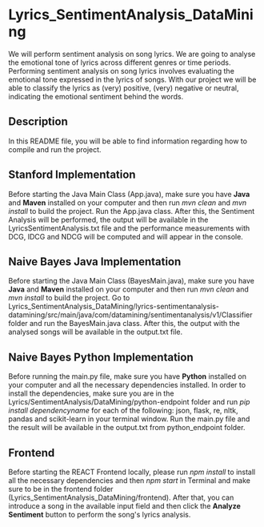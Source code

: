 # Lyrics_SentimentAnalysis_DataMining

We will perform sentiment analysis on song lyrics. We are going to analyse the emotional tone of lyrics across different genres or time periods.
Performing sentiment analysis on song lyrics involves evaluating the emotional tone expressed in the lyrics of songs. With our project we will be able to classify the lyrics as (very) positive, (very) negative or neutral, indicating the emotional sentiment behind the words.

## Description

In this README file, you will be able to find information regarding how to compile and run the project.

## Stanford Implementation

Before starting the Java Main Class (App.java), make sure you have **Java** and **Maven** installed on your computer and then run _mvn clean_ and _mvn install_ to build the project.
Run the App.java class. After this, the Sentiment Analysis will be performed, the output will be available in the LyricsSentimentAnalysis.txt file and the performance measurements with DCG, IDCG and NDCG will be computed and will appear in the console.

## Naive Bayes Java Implementation

Before starting the Java Main Class (BayesMain.java), make sure you have **Java** and **Maven** installed on your computer and then run _mvn clean_ and _mvn install_ to build the project.
Go to Lyrics_SentimentAnalysis_DataMining/lyrics-sentimentanalysis-datamining/src/main/java/com/datamining/sentimentanalysis/v1/Classifier folder and run the BayesMain.java class. After this, the output with the analysed songs will be available in the output.txt file.

## Naive Bayes Python Implementation

Before running the main.py file, make sure you have **Python** installed on your computer and all the necessary dependencies installed. In order to install the dependencies, make sure you are in the Lyrics/SentimentAnalysis/DataMining/python-endpoint folder and run _pip install dependencyname_ for each of the following: json, flask, re, nltk, pandas and scikit-learn in your terminal window. Run the main.py file and the result will be available in the output.txt from python_endpoint folder.

## Frontend

Before starting the REACT Frontend locally, please run _npm install_ to install all the necessary dependencies and then _npm start_ in Terminal and make sure to be in the frontend folder (Lyrics_SentimentAnalysis_DataMining/frontend). After that, you can introduce a song in the available input field and then click the **Analyze Sentiment** button to perform the song's lyrics analysis.
